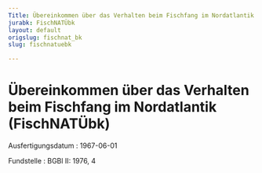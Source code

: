 ```yaml
---
Title: Übereinkommen über das Verhalten beim Fischfang im Nordatlantik
jurabk: FischNATÜbk
layout: default
origslug: fischnat_bk
slug: fischnatuebk

---
```


# Übereinkommen über das Verhalten beim Fischfang im Nordatlantik (FischNATÜbk)

Ausfertigungsdatum
:   1967-06-01

Fundstelle
:   BGBl II: 1976, 4

